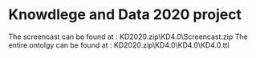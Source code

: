 # Knowdlege and Data 2020 project


The screencast can be found at : KD2020.zip\KD4.0\Screencast.zip
The entire ontolgy can be found at : KD2020.zip\KD4.0\KD4.0\KD4.0.ttl
